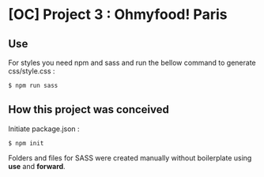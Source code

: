 # [OC] Project 3 : Ohmyfood! Paris

## Use
For styles you need npm and sass and run the bellow command to generate css/style.css :
```
$ npm run sass
```
## How this project was conceived
Initiate package.json :
```
$ npm init
```
Folders and files for SASS were created manually without boilerplate using **use** and **forward**.